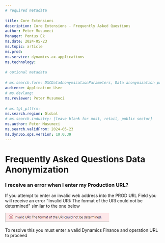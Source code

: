 ```yaml
---
# required metadata

title: Core Extensions
description: Core Extensions - Frequently Asked Questions
author: Peter Musumeci
Manager: Pontus Ek
ms.date: 2024-05-23
ms.topic: article
ms.prod: 
ms.service: dynamics-ax-applications
ms.technology: 

# optional metadata

# ms.search.form: DXCDataAnonymizationParameters, Data anonymization profiles, Frequently Asked Questions, FAQ, Scamble, Core Extensions, anonymisation, anonymization
audience: Application User
# ms.devlang: 
ms.reviewer: Peter Musumeci

# ms.tgt_pltfrm: 
ms.search.region: Global
# ms.search.industry: [leave blank for most, retail, public sector]
ms.author: Peter Musumeci
ms.search.validFrom: 2024-05-23
ms.dyn365.ops.version: 10.0.39
---
```


# 	Frequently Asked Questions Data Anonymization

### I receive an error when I enter my Production URL?

If you attempt to enter an invalid web address into the PROD URL Field you will receive an error "Invalid URI: The format of the URI could not be determined"  similar to the one below

![URL](../IMAGES/URL.png)

To resolve this you must enter a valid Dynamics Finance and operation URL to proceed 
